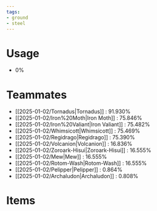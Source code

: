 ```yaml
---
tags:
- ground
- steel
---
```

# Usage
- 0%
# Teammates
- [[2025-01-02/Tornadus|Tornadus]] : 91.930%
- [[2025-01-02/Iron%20Moth|Iron Moth]] : 75.846%
- [[2025-01-02/Iron%20Valiant|Iron Valiant]] : 75.482%
- [[2025-01-02/Whimsicott|Whimsicott]] : 75.469%
- [[2025-01-02/Regidrago|Regidrago]] : 75.390%
- [[2025-01-02/Volcanion|Volcanion]] : 16.836%
- [[2025-01-02/Zoroark-Hisui|Zoroark-Hisui]] : 16.555%
- [[2025-01-02/Mew|Mew]] : 16.555%
- [[2025-01-02/Rotom-Wash|Rotom-Wash]] : 16.555%
- [[2025-01-02/Pelipper|Pelipper]] : 0.864%
- [[2025-01-02/Archaludon|Archaludon]] : 0.808%
# Items